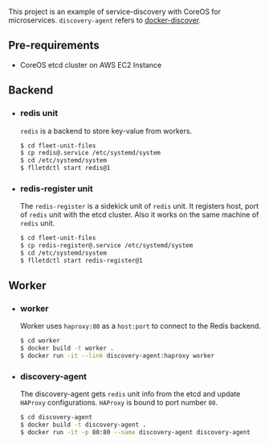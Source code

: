 This project is an example of service-discovery with CoreOS for microservices. `discovery-agent` refers to [docker-discover].

## Pre-requirements
- CoreOS etcd cluster on AWS EC2 Instance

## Backend
- ### redis unit
  `redis` is a backend to store key-value from workers.
  ```sh
  $ cd fleet-unit-files
  $ cp redis@.service /etc/systemd/system
  $ cd /etc/systemd/system
  $ flletdctl start redis@1
  ```

- ### redis-register unit
  The `redis-register` is a sidekick unit of `redis` unit. It registers host, port of `redis` unit with the etcd cluster. Also it works on the same machine of `redis` unit.
  ```sh
  $ cd fleet-unit-files
  $ cp redis-register@.service /etc/systemd/system
  $ cd /etc/systemd/system
  $ flletdctl start redis-register@1
  ```

## Worker
- ### worker
  Worker uses `haproxy:80` as a `host:port` to connect to the Redis backend.
  ```sh
  $ cd worker
  $ docker build -t worker .
  $ docker run -it --link discovery-agent:haproxy worker
  ```
  
- ### discovery-agent
  The discovery-agent gets `redis` unit info from the etcd and update `HAProxy` configurations. `HAProxy` is bound to port number `80`.
  ```sh
  $ cd discovery-agent
  $ docker build -t discovery-agent .
  $ docker run -it -p 80:80 --name discovery-agent discovery-agent
  ```


[docker-discover]: <https://github.com/joemccann/dillinger>

